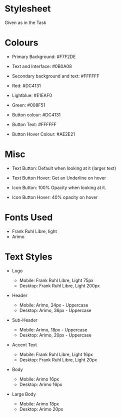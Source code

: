# Stylesheet

Given as in the Task

# Colours

- Primary Background: #F7F2DE
- Text and Interface: #0B0A08
- Secondary background and text: #FFFFFF
- Red: #DC4131
- Lightblue: #E1EAF0
- Green: #008F51

- Button colour: #DC4131
- Button Text: #FFFFFF
- Button Hover Colour: #AE2E21

# Misc

- Text Button: Default when looking at it (larger text)
- Text Button Hover: Get an Underline on hover

- Icon Button: 100% Opacity when looking at it.
- Icon Button Hover: 40% opacity on hover

# Fonts Used

- Frank Ruhl Libre, light
- Arimo

# Text Styles

- Logo

  - Mobile: Frank Ruhl Libre, Light 75px
  - Desktop: Frank Ruhl Libre, Light 200px

- Header

  - Mobile: Arimo, 24px - Uppercase
  - Desktop: Arimo, 36px - Uppercase

- Sub-Header

  - Mobile: Arimo, 18px - Uppercase
  - Desktop: Arimo, 20px - Uppercase

- Accent Text

  - Mobile: Frank Ruhl Libre, Light 16px
  - Desktop: Frank Ruhl Libre, Light 20px

- Body

  - Mobile: Arimo 16px
  - Desktop: Arimo 16px

- Large Body

  - Mobile: Arimo 18px
  - Desktop: Arimo 20px
